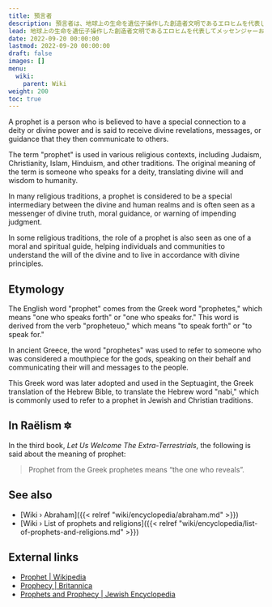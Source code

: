 ```yaml
---
title: 預言者
description: 預言者は、地球上の生命を遺伝子操作した創造者文明であるエロヒムを代表してメッセンジャーおよび代表として機能する人間の大使です。歴史を通じて、多くの人が預言者として選ばれてきました。彼らはそれぞれ、新しい宗教運動を完全に刺激したか、少なくとも文書または口頭での伝統を残しました。どちらの場合でも、最終的には地球上のエロヒミアンの遺産の保存と形成に貢献します。
lead: 地球上の生命を遺伝子操作した創造者文明であるエロヒムを代表してメッセンジャーおよび代表として機能する人間の大使。歴史を通じて、多くの人が預言者として選ばれてきました。彼らはそれぞれ、新しい宗教運動を完全に刺激したか、少なくとも文書または口頭での伝統を残しました。どちらの場合でも、最終的には地球上のエロヒミアンの遺産の保存と形成に貢献します。
date: 2022-09-20 00:00:00
lastmod: 2022-09-20 00:00:00
draft: false
images: []
menu:
  wiki:
    parent: Wiki
weight: 200
toc: true
---
```


A prophet is a person who is believed to have a special connection to a deity or divine power and is said to receive divine revelations, messages, or guidance that they then communicate to others.

The term "prophet" is used in various religious contexts, including Judaism, Christianity, Islam, Hinduism, and other traditions. The original meaning of the term is someone who speaks for a deity, translating divine will and wisdom to humanity.

In many religious traditions, a prophet is considered to be a special intermediary between the divine and human realms and is often seen as a messenger of divine truth, moral guidance, or warning of impending judgment.

In some religious traditions, the role of a prophet is also seen as one of a moral and spiritual guide, helping individuals and communities to understand the will of the divine and to live in accordance with divine principles.

## Etymology

The English word "prophet" comes from the Greek word "prophetes," which means "one who speaks forth" or "one who speaks for." This word is derived from the verb "propheteuo," which means "to speak forth" or "to speak for."

In ancient Greece, the word "prophetes" was used to refer to someone who was considered a mouthpiece for the gods, speaking on their behalf and communicating their will and messages to the people.

This Greek word was later adopted and used in the Septuagint, the Greek translation of the Hebrew Bible, to translate the Hebrew word "nabi," which is commonly used to refer to a prophet in Jewish and Christian traditions.

## In Raëlism 🔯

In the third book, _Let Us Welcome The Extra-Terrestrials_, the following is said about the meaning of prophet:

> Prophet from the Greek prophetes means “the one who reveals”.

## See also

- [Wiki › Abraham]({{< relref "wiki/encyclopedia/abraham.md" >}})
- [Wiki › List of prophets and religions]({{< relref "wiki/encyclopedia/list-of-prophets-and-religions.md" >}})

## External links

- [Prophet | Wikipedia](https://en.wikipedia.org/wiki/Prophet)
- [Prophecy | Britannica](https://www.britannica.com/topic/prophecy)
- [Prophets and Prophecy | Jewish Encyclopedia](https://www.jewishencyclopedia.com/articles/12389-prophets-and-prophecy)